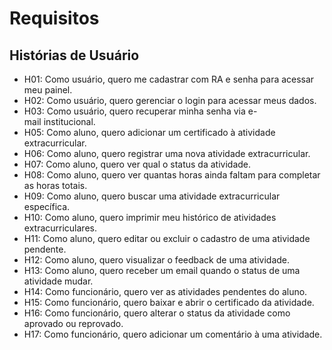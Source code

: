# Requisitos
## Histórias de Usuário
* H01: Como usuário, quero me cadastrar com RA e senha para acessar meu painel.
* H02: Como usuário, quero gerenciar o login para acessar meus dados.
* H03: Como usuário, quero recuperar minha senha via e-mail institucional.
* H05: Como aluno, quero adicionar um certificado à atividade extracurricular. 
* H06: Como aluno, quero registrar uma nova atividade extracurricular.
* H07: Como aluno, quero ver qual o status da atividade.
* H08: Como aluno, quero ver quantas horas ainda faltam para completar as horas totais.
* H09: Como aluno, quero buscar uma atividade extracurricular específica.
* H10: Como aluno, quero imprimir meu histórico de atividades extracurriculares.
* H11: Como aluno, quero editar ou excluir o cadastro de uma atividade pendente.
* H12: Como aluno, quero visualizar o feedback de uma atividade.
* H13: Como aluno, quero receber um email quando o status de uma atividade mudar.
* H14: Como funcionário, quero ver as atividades pendentes do aluno.
* H15: Como funcionário, quero baixar e abrir o certificado da atividade.
* H16: Como funcionário, quero alterar o status da atividade como aprovado ou reprovado.
* H17: Como funcionário, quero adicionar um comentário à uma atividade. 
